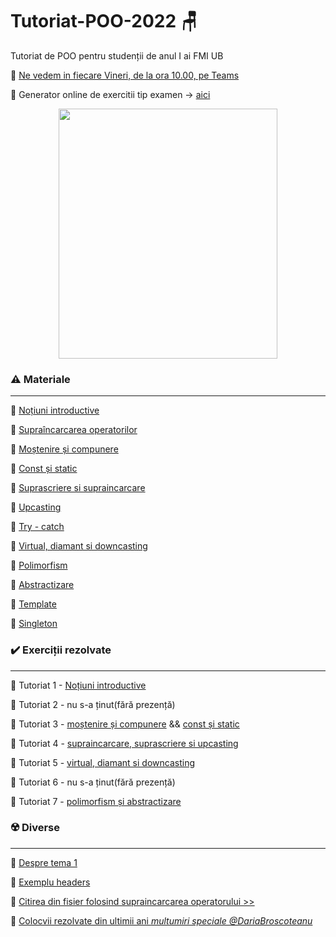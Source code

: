 # Tutoriat-POO-2022 :chair:
Tutoriat de POO pentru studenții de anul I ai FMI UB 


:triangular_flag_on_post: [Ne vedem in fiecare Vineri, de la ora 10.00, pe Teams](https://teams.microsoft.com/l/channel/19%3a22Ok1VmJIxmzNeqzA64FfRKxWmWkKUnGh7NVZjTIPy81%40thread.tacv2/General?groupId=dabce7fe-8583-42af-b340-da55293f8769&tenantId=08a1a72f-fecd-4dae-8cec-471a2fb7c2f1)

:triangular_flag_on_post: Generator online de exercitii tip examen -> [aici](https://problemeoop.herokuapp.com/?fbclid=IwAR3MFg2C2s-IIIOJaWW3KbV9uHIQ6BmhFx-k7OS1mCYnSpYdG9Zto7Tld-w)

<p align="center">
<img src="https://user-images.githubusercontent.com/61749814/155836441-58878439-f0f7-4e06-958f-e77d265a3e80.jpg" width="350" height="400" />
</p>

### :warning: Materiale

<hr />

:large_orange_diamond: [Noțiuni introductive](https://github.com/DimaOanaTeodora/Tutoriat-POO-2022/blob/main/Teorie/Notiuni%20introductiive.pdf)

:large_orange_diamond: [Supraîncarcarea operatorilor](https://github.com/DimaOanaTeodora/Tutoriat-POO-2022/blob/main/Teorie/Supraincarcarea%20operatorilor.pdf)

:large_orange_diamond: [Moștenire și compunere](https://github.com/DimaOanaTeodora/Tutoriat-POO-2022/blob/main/Teorie/Mostenire%20si%20compunere.pdf)

:large_orange_diamond: [Const și static](https://github.com/DimaOanaTeodora/Tutoriat-POO-2022/blob/main/Teorie/Const%20si%20static.pdf)

:large_orange_diamond: [Suprascriere si supraincarcare](https://github.com/DimaOanaTeodora/Tutoriat-POO-2022/blob/main/Teorie/Suprascriere%20si%20supraincarcare.pdf)

:large_orange_diamond: [Upcasting](https://github.com/DimaOanaTeodora/Tutoriat-POO-2022/blob/main/Teorie/Upcasting.pdf)

:large_orange_diamond: [Try - catch](https://github.com/DimaOanaTeodora/Tutoriat-POO-2022/blob/main/Teorie/Try-catch.pdf)

:large_orange_diamond: [Virtual, diamant si downcasting](https://github.com/DimaOanaTeodora/Tutoriat-POO-2022/blob/main/Teorie/Virtual%2C%20diamant%20si%20downcasting.pdf)

:large_orange_diamond: [Polimorfism](https://github.com/DimaOanaTeodora/Tutoriat-POO-2022/blob/main/Teorie/Polimorfism.pdf)

:large_orange_diamond: [Abstractizare](https://github.com/DimaOanaTeodora/Tutoriat-POO-2022/blob/main/Teorie/Abstractizare.pdf)

:large_orange_diamond: [Template](https://github.com/DimaOanaTeodora/Tutoriat-POO-2022/blob/main/Teorie/Template.pdf)

:large_orange_diamond: [Singleton](https://github.com/DimaOanaTeodora/Tutoriat-POO-2022/blob/main/Teorie/Singleton.pdf)

### :heavy_check_mark: Exerciții rezolvate

<hr />

:large_blue_diamond: Tutoriat 1 - [Noțiuni introductive](https://github.com/DimaOanaTeodora/Tutoriat-POO-2022/blob/main/Exercitii/T1.md)

:large_blue_diamond: Tutoriat 2 - nu s-a ținut(fără prezență)

:large_blue_diamond: Tutoriat 3 - [moștenire și compunere](https://github.com/DimaOanaTeodora/Tutoriat-POO-2022/blob/main/Exercitii/T3%201.md) && [const și static](https://github.com/DimaOanaTeodora/Tutoriat-POO-2022/blob/main/Exercitii/T3%202.md)

:large_blue_diamond: Tutoriat 4 - [supraincarcare, suprascriere si upcasting](https://github.com/DimaOanaTeodora/Tutoriat-POO-2022/blob/main/Exercitii/T4.md) 

:large_blue_diamond: Tutoriat 5 - [virtual, diamant si downcasting](https://github.com/DimaOanaTeodora/Tutoriat-POO-2022/blob/main/Exercitii/T5.md)

:large_blue_diamond: Tutoriat 6 - nu s-a ținut(fără prezență)

:large_blue_diamond: Tutoriat 7 - [polimorfism și abstractizare](https://github.com/DimaOanaTeodora/Tutoriat-POO-2022/blob/main/Exercitii/T7.md)

### :radioactive: Diverse

<hr />

:diamond_shape_with_a_dot_inside:	[Despre tema 1](https://github.com/DimaOanaTeodora/Tutoriat-POO-2022/blob/main/Exercitii/Tips%26tricks%20tema%201.md)

:diamond_shape_with_a_dot_inside:	[Exemplu headers](https://github.com/DimaOanaTeodora/Tutoriat-POO-2022/tree/main/Exemple/Headers)

:diamond_shape_with_a_dot_inside: [Citirea din fisier folosind supraincarcarea operatorului >>](https://github.com/DimaOanaTeodora/Tutoriat-POO-2022/blob/main/Exemple/ReadFromFile.md)

:diamond_shape_with_a_dot_inside: [Colocvii rezolvate din ultimii ani *multumiri speciale @DariaBroscoteanu*](https://github.com/dariabroscoteanu/OOP/tree/main/Lab%20Exams)
